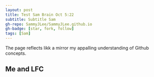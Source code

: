```yaml
---
layout: post
title: Test Sam Brain Oct 5:22
subtitle: Subtitle Sam
gh-repo: SammyJLee/SammyJLee.github.io
gh-badge: [star, fork, follow]
tags: [Sam]
---
```


The page reflects likk a mirror my appalling understanding of Github concepts.

## Me and LFC


